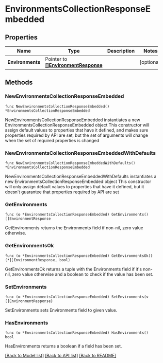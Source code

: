 # EnvironmentsCollectionResponseEmbedded

## Properties

Name | Type | Description | Notes
------------ | ------------- | ------------- | -------------
**Environments** | Pointer to [**[]EnvironmentResponse**](EnvironmentResponse.md) |  | [optional] 

## Methods

### NewEnvironmentsCollectionResponseEmbedded

`func NewEnvironmentsCollectionResponseEmbedded() *EnvironmentsCollectionResponseEmbedded`

NewEnvironmentsCollectionResponseEmbedded instantiates a new EnvironmentsCollectionResponseEmbedded object
This constructor will assign default values to properties that have it defined,
and makes sure properties required by API are set, but the set of arguments
will change when the set of required properties is changed

### NewEnvironmentsCollectionResponseEmbeddedWithDefaults

`func NewEnvironmentsCollectionResponseEmbeddedWithDefaults() *EnvironmentsCollectionResponseEmbedded`

NewEnvironmentsCollectionResponseEmbeddedWithDefaults instantiates a new EnvironmentsCollectionResponseEmbedded object
This constructor will only assign default values to properties that have it defined,
but it doesn't guarantee that properties required by API are set

### GetEnvironments

`func (o *EnvironmentsCollectionResponseEmbedded) GetEnvironments() []EnvironmentResponse`

GetEnvironments returns the Environments field if non-nil, zero value otherwise.

### GetEnvironmentsOk

`func (o *EnvironmentsCollectionResponseEmbedded) GetEnvironmentsOk() (*[]EnvironmentResponse, bool)`

GetEnvironmentsOk returns a tuple with the Environments field if it's non-nil, zero value otherwise
and a boolean to check if the value has been set.

### SetEnvironments

`func (o *EnvironmentsCollectionResponseEmbedded) SetEnvironments(v []EnvironmentResponse)`

SetEnvironments sets Environments field to given value.

### HasEnvironments

`func (o *EnvironmentsCollectionResponseEmbedded) HasEnvironments() bool`

HasEnvironments returns a boolean if a field has been set.


[[Back to Model list]](../README.md#documentation-for-models) [[Back to API list]](../README.md#documentation-for-api-endpoints) [[Back to README]](../README.md)


